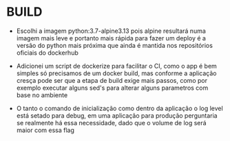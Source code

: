 # BUILD
- Escolhi a imagem python:3.7-alpine3.13 pois alpine resultará numa imagem mais leve e portanto mais rápida para fazer um deploy é a versão do python mais próxima que ainda é mantida nos repositórios oficiais do dockerhub

- Adicionei um script de dockerize para facilitar o CI, como o app é bem simples só precisamos de um docker build, mas conforme a aplicação cresça pode ser que a etapa de build exige mais passos, como por exemplo executar alguns sed's para alterar alguns parametros com base no ambiente

- O tanto o comando de inicialização como dentro da aplicação o log level está setado para debug, em uma aplicação para produção perguntaria se realmente há essa necessidade, dado que o volume de log será maior com essa flag
